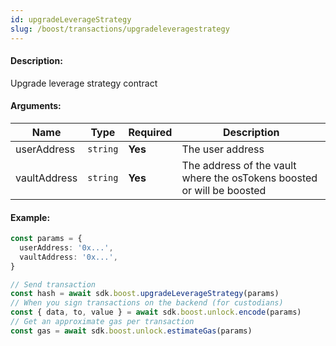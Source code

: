 ```yaml
---
id: upgradeLeverageStrategy
slug: /boost/transactions/upgradeleveragestrategy
---
```


#### Description:

Upgrade leverage strategy contract

#### Arguments:

| Name         | Type     | Required | Description                                                            |
|--------------|----------|----------|------------------------------------------------------------------------|
| userAddress  | `string` | **Yes**  | The user address                                                       |
| vaultAddress | `string` | **Yes**  | The address of the vault where the osTokens boosted or will be boosted |


#### Example:

```ts
const params = {
  userAddress: '0x...',
  vaultAddress: '0x...',
}

// Send transaction
const hash = await sdk.boost.upgradeLeverageStrategy(params)
// When you sign transactions on the backend (for custodians)
const { data, to, value } = await sdk.boost.unlock.encode(params)
// Get an approximate gas per transaction
const gas = await sdk.boost.unlock.estimateGas(params)
```
